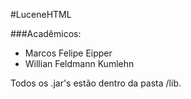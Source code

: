 #LuceneHTML
  
  
###Acadêmicos:
* Marcos Felipe Eipper  
* Willian Feldmann Kumlehn  

Todos os .jar's estão dentro da pasta /lib.
